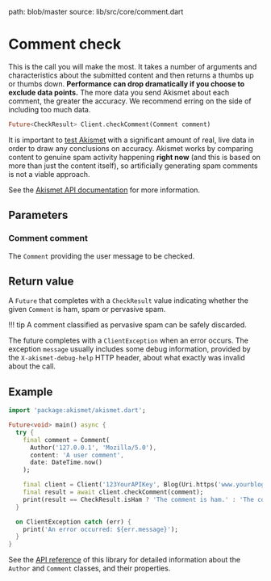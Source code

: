 path: blob/master
source: lib/src/core/comment.dart

# Comment check
This is the call you will make the most. It takes a number of arguments and characteristics about the submitted content
and then returns a thumbs up or thumbs down. **Performance can drop dramatically if you choose to exclude data points.**
The more data you send Akismet about each comment, the greater the accuracy. We recommend erring on the side of including too much data.

```dart
Future<CheckResult> Client.checkComment(Comment comment)
```

It is important to [test Akismet](testing.md) with a significant amount of real, live data in order to draw any conclusions on accuracy.
Akismet works by comparing content to genuine spam activity happening **right now** (and this is based on more than just the content itself),
so artificially generating spam comments is not a viable approach.

See the [Akismet API documentation](https://akismet.com/development/api/#comment-check) for more information.

## Parameters

### Comment **comment**
The `Comment` providing the user message to be checked.

## Return value
A `Future` that completes with a `CheckResult` value indicating whether the given `Comment` is ham, spam or pervasive spam.

!!! tip
    A comment classified as pervasive spam can be safely discarded.

The future completes with a `ClientException` when an error occurs.
The exception `message` usually includes some debug information, provided by the `X-akismet-debug-help` HTTP header, about what exactly was invalid about the call.

## Example

```dart
import 'package:akismet/akismet.dart';

Future<void> main() async {
  try {
    final comment = Comment(
      Author('127.0.0.1', 'Mozilla/5.0'),
      content: 'A user comment',
      date: DateTime.now()
    );

    final client = Client('123YourAPIKey', Blog(Uri.https('www.yourblog.com', '/')));
    final result = await client.checkComment(comment);
    print(result == CheckResult.isHam ? 'The comment is ham.' : 'The comment is spam.');
  }

  on ClientException catch (err) {
    print('An error occurred: ${err.message}');
  }
}
```

See the [API reference](https://pub.dev/documentation/akismet) of this library for detailed information about the `Author` and `Comment` classes, and their properties.
